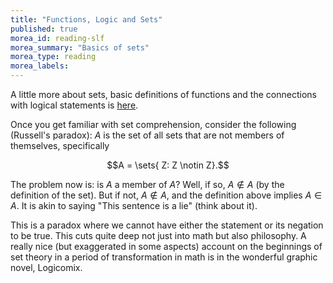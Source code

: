 ```yaml
---
title: "Functions, Logic and Sets"
published: true
morea_id: reading-slf
morea_summary: "Basics of sets"
morea_type: reading
morea_labels:
---
```


A little more about sets, basic definitions of functions and the connections
with logical statements is [here](https://uhm-descartes.github.io/ee342/morea/sets-logic-func/slf.pdf). 

Once you get familiar with set comprehension, consider the following (Russell's
paradox): $A$ is the set of all sets that are not members of themselves, specifically

$$A = \sets{ Z: Z \notin Z}.$$

The problem now is: is $A$ a member of $A$? Well, if so, $A\notin A$
(by the definition of the set). But if not, $A\notin A$, and the
definition above implies $A\in A$. It is akin to saying "This sentence is a lie" (think about it).

This is a paradox where we cannot have either the statement or its
negation to be true. This cuts quite deep not just into math but also
philosophy. A really nice (but exaggerated in some aspects) account on
the beginnings of set theory in a period of transformation in math is
in the wonderful graphic novel, Logicomix.




